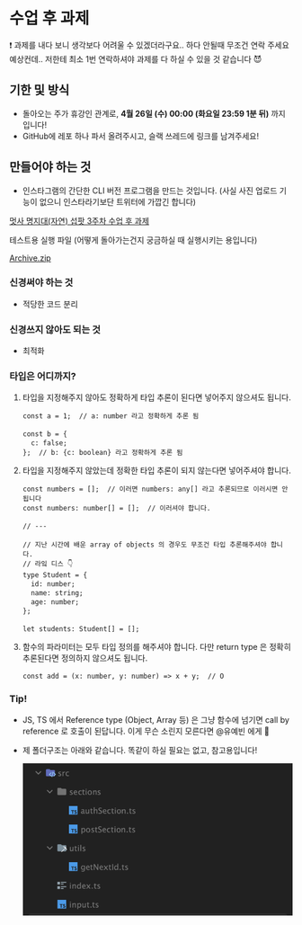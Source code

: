 # 수업 후 과제

<aside>
❗ 과제를 내다 보니 생각보다 어려울 수 있겠더라구요.. 하다 안될때 무조건 연락 주세요 예상컨데.. 저한테 최소 1번 연락하셔야 과제를 다 하실 수 있을 것 같습니다 😈
</aside>

## 기한 및 방식

- 돌아오는 주가 휴강인 관계로, **4월 26일 (수) 00:00 (화요일 23:59 1분 뒤)** 까지입니다!
- GitHub에 레포 하나 파서 올려주시고, 슬랙 쓰레드에 링크를 남겨주세요!

## 만들어야 하는 것

- 인스타그램의 간단한 CLI 버전 프로그램을 만드는 것입니다.
  (사실 사진 업로드 기능이 없으니 인스타라기보단 트위터에 가깝긴 합니다)

[멋사 명지대(자연) 섭팟 3주차 수업 후 과제](https://asciinema.org/a/3si5W1rPxs7jMgfOycGar1npQ)

테스트용 실행 파일 (어떻게 돌아가는건지 궁금하실 때 실행시키는 용입니다)

[Archive.zip](./Archive.zip)

### 신경써야 하는 것

- 적당한 코드 분리

### 신경쓰지 않아도 되는 것

- 최적화

### 타입은 어디까지?

1. 타입을 지정해주지 않아도 정확하게 타입 추론이 된다면 넣어주지 않으셔도 됩니다.

    ```tsx
    const a = 1;  // a: number 라고 정확하게 추론 됨
    
    const b = {
      c: false;
    };  // b: {c: boolean} 라고 정확하게 추론 됨
    ```

2. 타입을 지정해주지 않았는데 정확한 타입 추론이 되지 않는다면 넣어주셔야 합니다.

    ```tsx
    const numbers = [];  // 이러면 numbers: any[] 라고 추론되므로 이러시면 안됩니다
    const numbers: number[] = [];  // 이러셔야 합니다.
    
    // ---
    
    // 지난 시간에 배운 array of objects 의 경우도 무조건 타입 추론해주셔야 합니다.
    // 라잌 디스 👇
    type Student = {
      id: number;
      name: string;
      age: number;
    };
    
    let students: Student[] = [];
    
    ```

3. 함수의 파라미터는 모두 타입 정의를 해주셔야 합니다. 다만 return type 은 정확히 추론된다면 정의하지 않으셔도 됩니다.

    ```tsx
    const add = (x: number, y: number) => x + y;  // O
    ```

### Tip!

- JS, TS 에서 Reference type (Object, Array 등) 은 그냥 함수에 넘기면 call by reference 로 호출이 된답니다. 이게 무슨 소린지 모른다면 @유예빈 에게 🤙
- 제 폴더구조는 아래와 같습니다. 똑같이 하실 필요는 없고, 참고용입니다!

  ![Folder-structure](./folder-structure.png)
